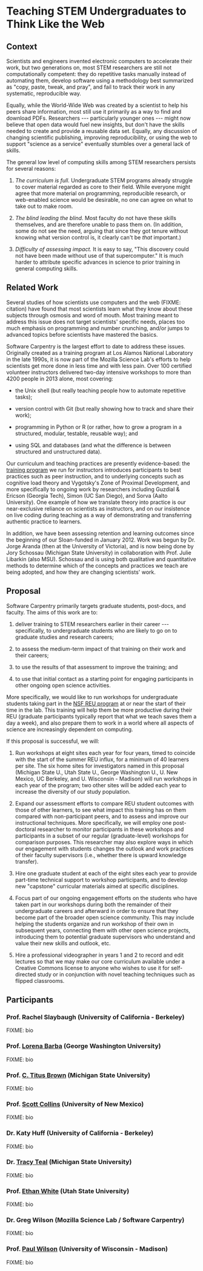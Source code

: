 # Teaching STEM Undergraduates to Think Like the Web

## Context

Scientists and engineers invented electronic computers to accelerate
their work, but two generations on, most STEM researchers are still
not computationally competent: they do repetitive tasks manually
instead of automating them, develop software using a methodology best
summarized as "copy, paste, tweak, and pray", and fail to track their
work in any systematic, reproducible way.

Equally, while the World-Wide Web was created by a scientist to help
his peers share information, most still use it primarily as a way to
find and download PDFs.  Researchers --- particularly younger ones ---
might now believe that open data would fuel new insights, but don't
have the skills needed to create and provide a reusable data set.
Equally, any discussion of changing scientific publishing, improving
reproducibility, or using the web to support "science as a service"
eventually stumbles over a general lack of skills.

The general low level of computing skills among STEM researchers
persists for several reasons:

1.  *The curriculum is full.* Undergraduate STEM programs already
    struggle to cover material regarded as core to their field.  While
    everyone might agree that more material on programming,
    reproducible research, or web-enabled science would be desirable,
    no one can agree on what to take out to make room.

2.  *The blind leading the blind.* Most faculty do not have these
    skills themselves, and are therefore unable to pass them on.  (In
    addition, some do not see the need, arguing that since they got
    tenure without knowing what version control is, it clearly can't
    be *that* important.)

3.  *Difficulty of assessing impact.* It is easy to say, "This
    discovery could not have been made without use of that
    supercomputer."  It is much harder to attribute specific advances
    in science to prior training in general computing skills.

## Related Work

Several studies of how scientists use computers and the web (FIXME:
citation) have found that most scientists learn what they know about
these subjects through osmosis and word of mouth. Most training meant
to address this issue does not target scientists' specific needs,
places too much emphasis on programming and number crunching, and/or
jumps to advanced topics before scientists have mastered the basics.

Software Carpentry is the largest effort to date to address these
issues. Originally created as a training program at Los Alamos
National Laboratory in the late 1990s, it is now part of the Mozilla
Science Lab's efforts to help scientists get more done in less time
and with less pain.  Over 100 certified volunteer instructors
delivered two-day intensive workshops to more than 4200 people in 2013
alone, most covering:

*   the Unix shell (but really teaching people how to automate
    repetitive tasks);

*   version control with Git (but really showing how to track and share
    their work);

*   programming in Python or R (or rather, how to grow a program in a
    structured, modular, testable, reusable way); and

*   using SQL and databases (and what the difference is between
    structured and unstructured data).

Our curriculum and teaching practices are presently evidence-based: the
[training program](http://teaching.software-carpentry.org) we run for
instructors introduces participants to best practices such as peer
instruction, and to underlying concepts such as cognitive load theory
and Vygotsky's Zone of Proximal Development, and more specifically to
ongoing work by researchers including Guzdial & Ericson (Georgia
Tech), Simon (UC San Diego), and Sorva (Aalto University).  One
example of how we translate theory into practice is our near-exclusive
reliance on scientists as instructors, and on our insistence on live
coding during teaching as a way of demonstrating and transferring
authentic practice to learners.

In addition, we have been assessing retention and learning outcomes
since the beginning of our Sloan-funded in January 2012.  Work was
begun by Dr. Jorge Aranda (then at the University of Victoria), and is
now being done by Jory Schossau (Michigan State University) in
collaboration with Prof. Julie Libarkin (also MSU).  Schossau and is
using both qualitative and quantitative methods to determine which of
the concepts and practices we teach are being adopted, and how they
are changing scientists' work.

## Proposal

Software Carpentry primarily targets graduate students, post-docs, and
faculty.  The aims of this work are to:

1.  deliver training to STEM researchers earlier in their career ---
    specifically, to undergraduate students who are likely to go on to
    graduate studies and research careers;

2.  to assess the medium-term impact of that training on their work
    and their careers;

3.  to use the results of that assessment to improve the training; and

4.  to use that initial contact as a starting point for engaging
    participants in other ongoing open science activities.

More specifically, we would like to run workshops for undergraduate
students taking part in the
[NSF REU program](http://www.nsf.gov/crssprgm/reu) at or near the
start of their time in the lab.  This training will help them be more
productive during their REU (graduate participants typically report
that what we teach saves them a day a week), and also prepare them to
work in a world where all aspects of science are increasingly
dependent on computing.

If this proposal is successful, we will:

1.  Run workshops at eight sites each year for four years, timed to
    coincide with the start of the summer REU influx, for a minimum of
    40 learners per site.  The six home sites for investigators named
    in this proposal (Michigan State U., Utah State U., George
    Washington U., U. New Mexico, UC Berkeley, and U. Wisconsin -
    Madison) will run workshops in each year of the program; two other
    sites will be added each year to increase the diversity of our
    study population.

2.  Expand our assessment efforts to compare REU student outcomes with
    those of other learners, to see what impact this training has on
    them compared with non-participant peers, and to assess and
    improve our instructional techniques.  More specifically, we will
    employ one post-doctoral researcher to monitor participants in
    these workshops and participants in a subset of our regular
    (graduate-level) workshops for comparison purposes.  This
    researcher may also explore ways in which our engagement with
    students changes the outlook and work practices of their faculty
    supervisors (i.e., whether there is upward knowledge transfer).

3.  Hire one graduate student at each of the eight sites each year to
    provide part-time technical support to workshop participants, and
    to develop new "capstone" curricular materials aimed at specific
    disciplines.

4.  Focus part of our ongoing engagement efforts on the students who
    have taken part in our workshops during both the remainder of
    their undergraduate careers and afterward in order to ensure that
    they become part of the broader open science community.  This may
    include helping the students organize and run workshop of their
    own in subsequent years, connecting them with other open science
    projects, introducing them to potential graduate supervisors who
    understand and value their new skills and outlook, etc.

5.  Hire a professional videographer in years 1 and 2 to record and
    edit lectures so that we may make our core curriculum available
    under a Creative Commons license to anyone who wishes to use it
    for self-directed study or in conjunction with novel teaching
    techniques such as flipped classrooms.

## Participants

### Prof. Rachel Slaybaugh (University of California - Berkeley)

FIXME: bio

### Prof. [Lorena Barba](http://lorenabarba.com/) (George Washington University)

FIXME: bio

### Prof. [C. Titus Brown](http://ged.msu.edu/) (Michigan State University)

FIXME: bio

### Prof. [Scott Collins](http://temperate.lternet.edu/collins/) (University of New Mexico)

FIXME: bio

### Dr. Katy Huff (University of California - Berkeley)

FIXME: bio

### Dr. [Tracy Teal](http://idyll.org/~tracyt/) (Michigan State University)

FIXME: bio

### Prof. [Ethan White](http://whitelab.weecology.org/) (Utah State University)

FIXME: bio

### Dr. Greg Wilson (Mozilla Science Lab / Software Carpentry)

FIXME: bio

### Prof. [Paul Wilson](http://cnerg.github.io/) (University of Wisconsin - Madison)

FIXME: bio

